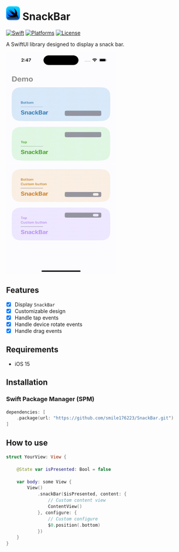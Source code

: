 # <img src="https://github.com/smile176223/SnackBar/blob/develop/Resources/Snackbar-icon.png" width="38"> SnackBar

[![Swift](https://img.shields.io/badge/Swift-5.0-orange.svg)](https://swift.org)
[![Platforms](https://img.shields.io/badge/platform-iOS-lightgray)](https://developer.apple.com/swift)
[![License](https://img.shields.io/cocoapods/l/LFAlertController.svg?style=flat)](https://opensource.org/licenses/MIT)

A SwiftUI library designed to display a snack bar.

<img src="https://github.com/smile176223/SnackBar/blob/develop/Resources/demo02.gif" width="300" height="300"> <img src="https://github.com/smile176223/SnackBar/blob/develop/Resources/demo01.gif" width="300" height="300">

## Features

- [x] Display `SnackBar`
- [X] Customizable design
- [X] Handle tap events
- [X] Handle device rotate events
- [X] Handle drag events

## Requirements

- iOS 15

## Installation

### Swift Package Manager (SPM)

```swift
dependencies: [
    .package(url: "https://github.com/smile176223/SnackBar.git")
]
```
## How to use
```swift
struct YourView: View {

    @State var isPresented: Bool = false

    var body: some View {
        View()
            .snackBar($isPresented, content: {
                // Custom content view
                ContentView()
            }, configure: {
                // Custom configure
                $0.position(.bottom)
            })
    }
}
```
